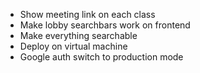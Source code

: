 * Show meeting link on each class
* Make lobby searchbars work on frontend
* Make everything searchable
* Deploy on virtual machine
* Google auth switch to production mode